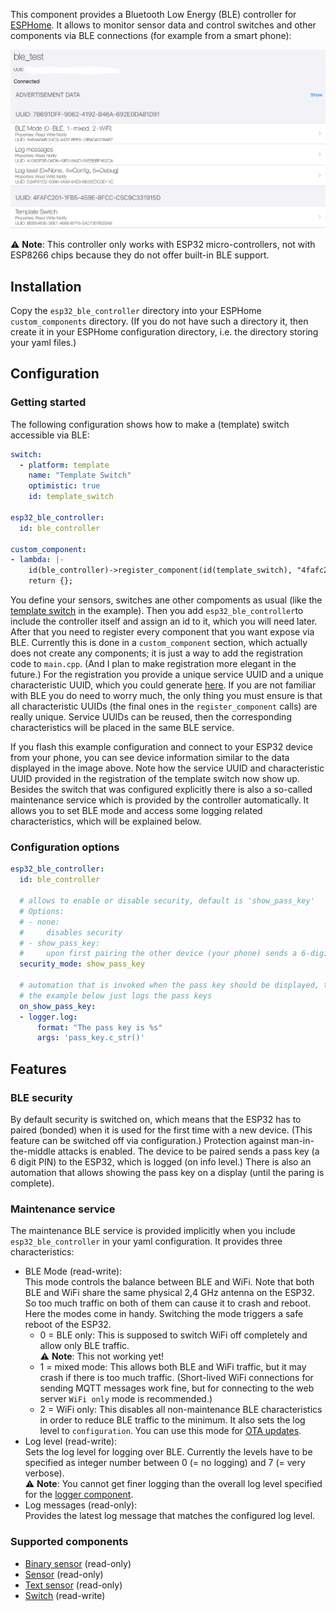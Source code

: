 This component provides a Bluetooth Low Energy (BLE) controller for [ESPHome](https://esphome.io). It allows to monitor sensor data and control switches and other components via BLE connections (for example from a smart phone):

![BLE connection from phone](BLE-Services-and-Characteristics.png)

⚠️ **Note**: This controller only works with ESP32 micro-controllers, not with ESP8266 chips because they do not offer built-in BLE support.

## Installation
Copy the `esp32_ble_controller` directory into your ESPHome `custom_components` directory. (If you do not have such a directory it, then create it in your ESPHome configuration directory, i.e. the directory storing your yaml files.)

## Configuration

### Getting started

The following configuration shows how to make a (template) switch accessible via BLE:
```yaml
switch:
  - platform: template
    name: "Template Switch"
    optimistic: true
    id: template_switch

esp32_ble_controller:
  id: ble_controller

custom_component:
- lambda: |-
    id(ble_controller)->register_component(id(template_switch), "4fafc201-1fb5-459e-8fcc-c5c9c331915d", "beb5483e-36e1-4688-b7f5-ea07361b26ab");
    return {};
```

You define your sensors, switches ane other compoments as usual (like the [template switch](https://esphome.io/components/switch/template.html) in the example). Then you add `esp32_ble_controller`to include the controller itself and assign an id to it, which you will need later. After that you need to register every component that you want expose via BLE. Currently this is done in a `custom_component` section, which actually does not create any components; it is just a way to add the registration code to `main.cpp`. (And I plan to make registration more elegant in the future.)
For the registration you provide a unique service UUID and a unique characteristic UUID, which you could generate [here](https://www.uuidgenerator.net). If you are not familiar with BLE you do need to worry much, the only thing you must ensure is that all characteristic UUIDs (the final ones in the `register_component` calls) are really unique. Service UUIDs can be reused, then the corresponding characteristics will be placed in the same BLE service.

If you flash this example configuration and connect to your ESP32 device from your phone, you can see device information similar to the data displayed in the image above. Note how the service UUID and characteristic UUID provided in the registration of the template switch now show up. Besides the switch that was configured explicitly there is also a so-called maintenance service which is provided by the controller automatically. It allows you to set BLE mode and access some logging related characteristics, which will be explained below.

### Configuration options

```yaml
esp32_ble_controller:
  id: ble_controller

  # allows to enable or disable security, default is 'show_pass_key'
  # Options:
  # - none: 
  #     disables security
  # - show_pass_key: 
  #     upon first pairing the other device (your phone) sends a 6-digit pass key to the ESP and the ESP is supposed to display so that it can be entered on the other device
  security_mode: show_pass_key

  # automation that is invoked when the pass key should be displayed, the pass key is available in the automation as "pass_key" variable of type std::string
  # the example below just logs the pass keys
  on_show_pass_key:
  - logger.log:
      format: "The pass key is %s"
      args: 'pass_key.c_str()'
```

## Features

### BLE security

By default security is switched on, which means that the ESP32 has to paired (bonded) when it is used for the first time with a new device. (This feature can be switched off via configuration.) Protection against man-in-the-middle attacks is enabled. The device to be paired sends a pass key (a 6 digit PIN) to the ESP32, which is logged (on info level.) There is also an automation that allows showing the pass key on a display (until the paring is complete).

### Maintenance service

The maintenance BLE service is provided implicitly when you include `esp32_ble_controller` in your yaml configuration. It provides three characteristics:

* BLE Mode (read-write):  
This mode controls the balance between BLE and WiFi. Note that both BLE and WiFi share the same physical 2,4 GHz antenna on the ESP32. So too much traffic on both of them can cause it to crash and reboot. Here the modes come in handy. Switching the mode triggers a safe reboot of the ESP32.
  * 0 = BLE only: This is supposed to switch WiFi off completely and allow only BLE traffic.  
  ⚠️ **Note**: This not working yet!
  * 1 = mixed mode: This allows both BLE and WiFi traffic, but it may crash if there is too much traffic. (Short-lived WiFi connections for sending MQTT messages work fine, but for connecting to the web server `WiFi only` mode is recommended.)
  * 2 = WiFi only: This disables all non-maintenance BLE characteristics in order to reduce BLE traffic to the minimum. It also sets the log level to `configuration`. You can use this mode for [OTA updates](https://esphome.io/components/ota.html).
* Log level (read-write):  
Sets the log level for logging over BLE. Currently the levels have to be specified as integer number between 0 (= no logging) and 7 (= very verbose).  
  ⚠️ **Note**: You cannot get finer logging than the overall log level specified for the [logger component](https://esphome.io/components/logger.html).
* Log messages (read-only):  
Provides the latest log message that matches the configured log level.

### Supported components

* [Binary sensor](https://esphome.io/components/binary_sensor/index.html) (read-only)
* [Sensor](https://esphome.io/components/sensor/index.html) (read-only)
* [Text sensor](https://esphome.io/components/text_sensor/index.html) (read-only)
* [Switch](https://esphome.io/components/switch/index.html) (read-write)
